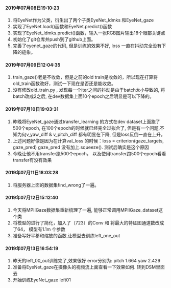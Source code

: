 #### 2019年07月08日19:10:23

1. 将EyeNet作为父类，衍生出了两个子类EyeNet_ldmks 和EyeNet_gaze
2. 实现了EyeNet.load()函数和EyeNet.predict()函数
3. 实现了EyeNet_ldmks.predict()函数，输入一张RGB图片输出18个眼部关键点
4. 初始化了git仓库并push到了github上面。
5. 完善了eyenet_gaze的代码, 但是训练的效果不好, loss 一直在抖动完全没有下降的迹象。

#### 2019年07月09日12:04:35

1. train_gaze()老是不收敛，但是之前的old train是收敛的，所以现在打算将old_train函数改好，测试一下现在是否还是能收敛。
2. 没有修改old_train.py , 发现每一个iter之间的抖动是由于batch太小导致的, 将batch改成2之后, 在dev数据集上面10个epoch之后明显是可以下降的。

#### 2019年07月10日19:03:31
1. 昨晚将EyeNet_gaze通过transfer_learning 的方式在dev dataset上面跑了500个epoch, 在100个epoch的时候就已经完全过拟合了, 但是有一个问题,不知为何v_yaw_diff & v_pitch_diff 都有明显在下降, 但是loss反倒一直在上升。
2. 上述问题好像是因为在计算val_loss 的时候：loss = criterion(gaze_targets, gaze_pred) gaze_pred 没有加上.squeeze(). 测试后确实是这个原因
3. 今晚让他不用transfer跑500个epoch， 以及使用transfer跑500个epoch看看transfer有没有效果

#### 2019年07月11日18:03:28
1. 将服务器上面的数据集find_wrong了一遍。

#### 2019年07月12日15:12:40
1. 今天将MPIIGaze数据集重新梳理了一遍, 能够正常调用MPIIGaze_dataset这个类
2. 将模型的进行了简化，加入了（723）的Conv 和 将最大的特征图通道数改成了64， 模型有1.1m 个参数
3. 准备写好平移和缩放的函数,让模型去训练left_one_out

#### 2019年07月13日16:54:19
1. 昨天的left_00_out训练完了,效果很好 error分别为: pitch 1.664 yaw 2.429
2. 准备将EyeNet_gaze在摄像头的视频流上面查看一下效果如何. 转到DSM里面去
3. 开始训练EyeNet_gaze left01
